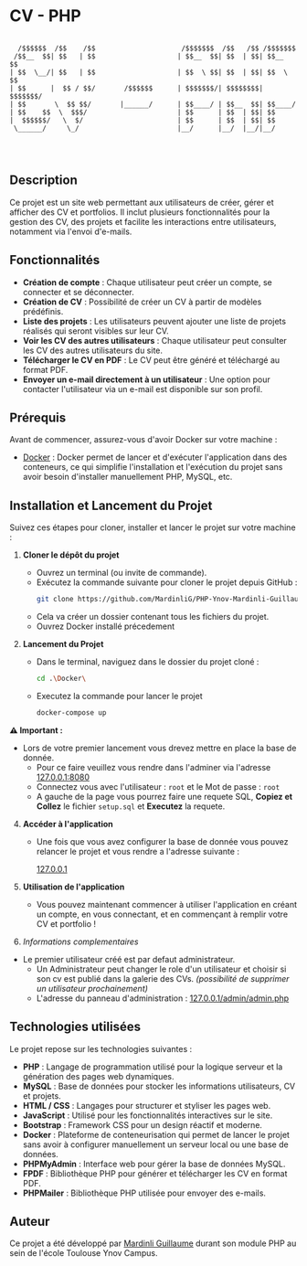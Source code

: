 # CV - PHP
```
  
  /$$$$$$  /$$    /$$                     /$$$$$$$  /$$   /$$ /$$$$$$$       
 /$$__  $$| $$   | $$                    | $$__  $$| $$  | $$| $$__  $$      
| $$  \__/| $$   | $$                    | $$  \ $$| $$  | $$| $$  \ $$      
| $$      |  $$ / $$/       /$$$$$$      | $$$$$$$/| $$$$$$$$| $$$$$$$/      
| $$       \  $$ $$/       |______/      | $$____/ | $$__  $$| $$____/       
| $$    $$  \  $$$/                      | $$      | $$  | $$| $$            
|  $$$$$$/   \  $/                       | $$      | $$  | $$| $$            
 \______/     \_/                        |__/      |__/  |__/|__/            
                                                                             
                                                                             
                                                                             

```

## Description

Ce projet est un site web permettant aux utilisateurs de créer, gérer et afficher des CV et portfolios. Il inclut plusieurs fonctionnalités pour la gestion des CV, des projets et facilite les interactions entre utilisateurs, notamment via l'envoi d'e-mails.

## Fonctionnalités

- **Création de compte** : Chaque utilisateur peut créer un compte, se connecter et se déconnecter.
- **Création de CV** : Possibilité de créer un CV à partir de modèles prédéfinis.
- **Liste des projets** : Les utilisateurs peuvent ajouter une liste de projets réalisés qui seront visibles sur leur CV.
- **Voir les CV des autres utilisateurs** : Chaque utilisateur peut consulter les CV des autres utilisateurs du site.
- **Télécharger le CV en PDF** : Le CV peut être généré et téléchargé au format PDF.
- **Envoyer un e-mail directement à un utilisateur** : Une option pour contacter l'utilisateur via un e-mail est disponible sur son profil.

## Prérequis

Avant de commencer, assurez-vous d'avoir Docker sur votre machine :

- [Docker](https://www.docker.com/get-started) : Docker permet de lancer et d'exécuter l'application dans des conteneurs, ce qui simplifie l'installation et l'exécution du projet sans avoir besoin d'installer manuellement PHP, MySQL, etc.

## Installation et Lancement du Projet

Suivez ces étapes pour cloner, installer et lancer le projet sur votre machine :

1. **Cloner le dépôt du projet**
    - Ouvrez un terminal (ou invite de commande).
    - Exécutez la commande suivante pour cloner le projet depuis GitHub :
      ```bash
      git clone https://github.com/MardinliG/PHP-Ynov-Mardinli-Guillaume.git
      ```
    - Cela va créer un dossier  contenant tous les fichiers du projet.
    - Ouvrez Docker installé précedement

2. **Lancement du Projet**
    - Dans le terminal, naviguez dans le dossier du projet cloné :
      ```bash
      cd .\Docker\
      ```
    - Executez la commande pour lancer le projet
      ```bash
      docker-compose up 
      ```

  **⚠️ Important :**

  - Lors de votre premier lancement vous drevez mettre en place la base de donnée. 
    - Pour ce faire veuillez vous rendre dans l'adminer via l'adresse [127.0.0.1:8080](http://127.0.0.1:8080)
    - Connectez vous avec l'utilisateur : `root` et le Mot de passe : `root`
    - A gauche de la page vous pourrez faire une requete SQL, **Copiez et Collez** le fichier `setup.sql` et **Executez** la requete.

4. **Accéder à l'application**
    - Une fois que vous avez configurer la base de donnée vous pouvez relancer le projet et vous rendre a l'adresse suivante : 
    
      [127.0.0.1](http://127.0.0.1)

5. **Utilisation de l'application**
    - Vous pouvez maintenant commencer à utiliser l'application en créant un compte, en vous connectant, et en commençant à remplir votre CV et portfolio !

6. *Informations complementaires*
  - Le premier utilisateur créé est par defaut administrateur.
    - Un Administrateur peut changer le role d'un utilisateur et choisir si son cv est publié dans la galerie des CVs. *(possibilité de supprimer un utilisateur prochainement)*
    - L'adresse du panneau d'administration :
    [127.0.0.1/admin/admin.php](http://127.0.0.1/admin/admin.php) 

## Technologies utilisées

Le projet repose sur les technologies suivantes :

- **PHP** : Langage de programmation utilisé pour la logique serveur et la génération des pages web dynamiques.
- **MySQL** : Base de données pour stocker les informations utilisateurs, CV et projets.
- **HTML / CSS** : Langages pour structurer et styliser les pages web.
- **JavaScript** : Utilisé pour les fonctionnalités interactives sur le site.
- **Bootstrap**  : Framework CSS pour un design réactif et moderne.
- **Docker** : Plateforme de conteneurisation qui permet de lancer le projet sans avoir à configurer manuellement un serveur local ou une base de données.
- **PHPMyAdmin** : Interface web pour gérer la base de données MySQL.
- **FPDF** : Bibliothèque PHP pour générer et télécharger les CV en format PDF.
- **PHPMailer** : Bibliothèque PHP utilisée pour envoyer des e-mails.

## Auteur

Ce projet a été développé par [Mardinli Guillaume](https://github.com/MardinliG) durant son module PHP au sein de l'école Toulouse Ynov Campus.